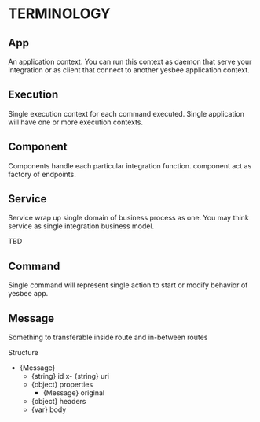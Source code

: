 # TERMINOLOGY

## App

An application context.
You can run this context as daemon that serve your integration or as client that connect to another yesbee application context.

## Execution

Single execution context for each command executed. Single application will have one or more execution contexts.

## Component

Components handle each particular integration function. component act as factory of endpoints.

## Service

Service wrap up single domain of business process as one. You may think service as single integration business model.

TBD

## Command

Single command will represent single action to start or modify behavior of yesbee app.

## Message

Something to transferable inside route and in-between routes

Structure

- {Message}
    - {string}  id
    x- {string}  uri
    - {object}  properties
        - {Message} original
    - {object}  headers
    - {var}     body